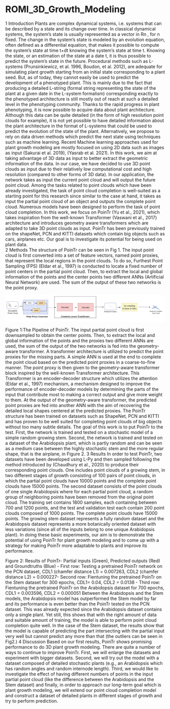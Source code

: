 # ROMI_3D_Growth_Modeling
1 Introduction 
Plants are complex dynamical systems, i.e. systems that can be described by a state and its change over time. In classical dynamical systems, the system’s state is usually represented as a vector in Rn , for n fixed. The change in the system’s state is modeled by an evolution equation, often defined as a  differential equation, that makes it possible to compute the system’s state at time t+dt knowing the  system’s state at time t. Knowing the state, or an estimation of the state at a date t, it is thus possible to predict the system’s state in the future. 
Procedural methods such as L-systems (Prunsinkiewicz, et al. 1996, Boudon, et al. 2012), are adequate for simulating plant growth starting from an initial state corresponding to a plant seed. But, as of today, they cannot easily be used to predict the development of a phenotyped plant. This is mainly due to the fact that producing a detailed L-string (formal string representing the state of the plant at a given date  in the L-system formalism) corresponding exactly to the phenotyped architecture is still mostly out of  reach at such a detailed level in the phenotyping community.
Thanks to the rapid progress in plant phenotyping, it is now possible to acquire data about plant architecture. Although this data can be quite detailed (in the form of high resolution point clouds for example), it is not yet possible to have detailed information about the plant architecture in the format of L-systems that could be used to predict the evolution of the state of the plant. Alternatively, we propose to rely on data driven methods which predict the next state using techniques such as machine learning. Recent Machine learning approaches used for plant growth modeling are mostly focused on  using 2D data such as images as input (Sakurai et al. 2019), (Yasrab et al. 2021). In this work, we aim at taking advantage of 3D data as input to better extract the geometric information of the data. In our case, we have decided to use 3D point clouds as input due to their relatively low computational cost and high resolution (compared to other forms of 3D data). 
In our application, the network takes as input the current point cloud and will output the future point cloud. Among the tasks related to point clouds which have been already investigated, the task of point cloud completion is well-suited as a starting point for this research since similar to the case at hand, it takes as input the partial point cloud of an object and outputs the complete point cloud. Numerous models have been designed to perform the task of point cloud completion. In this work, we focus on PoinTr (Yu et al., 2021), which takes inspiration from the well-known Transformer (Vaswani et al., 2017) architecture and introduces geometry aware transformers which are adapted to take 3D point clouds as input. PoinTr has been previously trained on the shapeNet, PCN and KITTI datasets which contain big objects such as cars, airplanes etc. Our goal is to investigate its potential for being used on plant data.  
 2 Methods 
The structure of PoinTr can be seen in Fig 1. The input point cloud is first converted into a set of feature vectors, named point proxies, that represent the local regions in the point clouds. To do so, Furthest Point Sampling (FPS) (Eldar et al., 1997) is conducted to locate a fixed number of point centers in the partial point cloud. Then, to extract the local and global information of the points and the center points two different ANNs (Artificial Neural Network) are used. The sum of the output of these two networks is the point proxy. 



![alt text](https://github.com/Mona-ShZeinoddin/ROMI_3D_Growth_Modeling/blob/main/PoinTr_Review.png)
 

Figure 1:The Pipeline of PoinTr. The input partial point cloud is first downsampled to obtain the center points. Then, to extract the local and global information of the points and the proxies two different ANNs are used, the sum of the output of the two networks is fed into the geometry-aware transformer. A transformer architecture is utilized to predict the point proxies for the missing parts. A simple ANN is used at the end to complete the point cloud based on the predicted point proxies in a coarse-to-fine manner. 
The point proxy is then given to the geometry-aware transformer block inspired by the well-known  Transformer architecture. This Transformer is an encoder-decoder structure which utilizes the attention (Eldar et al., 1997) mechanism, a mechanism designed to improve the performance of encoder-decoder models by determining the parts of the input that contribute most to making a correct output and give more weight to them. At the output of the geometry-aware transformer, the predicted point proxies are fed into another ANN with the aim of recovering the detailed local shapes centered at the predicted proxies. 
The PoinTr structure has been trained on datasets such as ShapeNet, PCN and KITTI and has proven to be well suited for completing point clouds of big objects without too many subtle details. The goal of this work is to put PoinTr to the test. First, the network is trained and tested on a stochastic model of a simple random growing stem. Second, the network is trained and tested on a dataset of the Arabidopsis plant, which is partly random and can be seen as a medium case between the highly stochastic stem and the more regular shape, that is the airplane, in Figure 2. 
3 Results 
In order to test PoinTr, two datasets have been developed using L-Py and then sampled following the method introduced by (Chaudhury et al., 2020) to produce their corresponding point clouds. One includes point clouds of a growing stem, in two different stages of growth consisting of 100 pairs of point clouds, in which the partial point clouds have 10000 points and the complete point clouds have 15000 points. The second dataset consists of the point clouds of one single Arabidopsis where for each partial point cloud, a random group of neighboring points have been removed from the original point cloud. The training set contains 1800 samples, each containing between 700 and 1200 points, and the test and validation test each contain 200 point clouds composed of 1000 points. The complete point clouds have 15000 points. The growing stem dataset represents a fully random dataset and the Arabidopsis dataset represents a more botanically oriented dataset with less variations (since all of the inputs belong to one unique Arabidopsis plant). In doing these basic experiments, our aim is to demonstrate the potential of using PoinTr for plant growth modeling and to come up with a strategy for making PoinTr more adaptable to plants and improve its performance. 

Figure 2: Results of PoinTr- Partial inputs (Green), Predicted outputs (Red) and Groundtruths (Blue) - First row: Testing a pretrained PoinTr network on the PCN dataset, CDL1 (chamfer distance L1) = 0.007263, CDL2 (chamfer distance L2) = 0.000227- Second row: Fientuning the pretrained PoinTr on the Stem dataset for 300 epochs, CDL1= 0.04, CDL2 = 0.0138 - Third row: Fientuning the pretrained PoinTr on the Arabidopsis dataset for 700 epochs, CDL1 = 0.003596, CDL2 = 0.000051 
Between the Arabidopsis and the Stem models, the Arabidopsis model has outperformed the Stem model by far and its performance is even better than the PoinTr tested on the PCN dataset. This was already expected since the Arabidopsis dataset contains only a single plant. Yet still, this shows that with the right amount of data and suitable amount of training, the model is able to perform point cloud completion quite well. In the case of the Stem dataset, the results show that the model is capable of predicting the part intersecting with the partial input very well but cannot predict any more than that (the outliers can be seen in Fig2.) 
4 Discussion 
Based on our first results, PoinTr shows promising performance to do 3D plant growth modeling. There are quite a number of ways to continue to improve PoinTr. First, we will enlarge the datasets and experiment with bigger datasets. Second, we will try out the model with a dataset composed of detailed stochastic plants (e.g., an Arabidopsis which has random angles and random internode length). Third, we would like to investigate the effect of having different numbers of points in the input partial point cloud (like the difference between the Arabidopsis and the Stem dataset) and finally, in order to approach our long-term goal which is plant growth modeling, we will extend our point cloud completion model and construct a dataset of detailed plants in different stages of growth and try to perform prediction.



